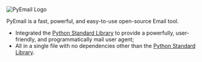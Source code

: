 ![PyEmail Logo](https://user-images.githubusercontent.com/76184559/108545275-99ce1900-72b5-11eb-913f-baa768335c07.png)

PyEmail is a fast, powerful, and easy-to-use open-source Email tool.

* Integrated the [Python Standard Library](https://docs.python.org/3/library/) to provide a powerfully, user-friendly, and programmatically mail user agent;
* All in a single file with no dependencies other than the [Python Standard Library](https://docs.python.org/3/library/).
